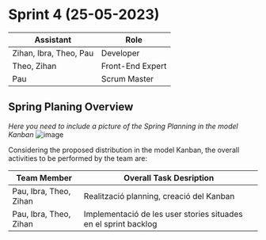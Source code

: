 # Sprint 4 (25-05-2023)

| Assistant  | Role  |  
|---|---|
| Zihan, Ibra, Theo, Pau  | Developer  |   
| Theo, Zihan |  Front-End Expert |  
| Pau |  Scrum Master |  


## Spring Planing Overview

*Here you need to include a picture of the Spring Planning in the model Kanban*
![image](https://github.com/GEI-Software/Music-Engine/assets/73642702/b8045141-f75a-42ad-be3d-8418125c0f34)

Considering the proposed distribution in the model Kanban, the overall activities to be performed by the team are: 

| Team Member  | Overall Task Desription  |  
|---|---|
| Pau, Ibra, Theo, Zihan | Realització planning, creació del Kanban |
| Pau, Ibra, Theo, Zihan | Implementació de les user stories situades en el sprint backlog |

